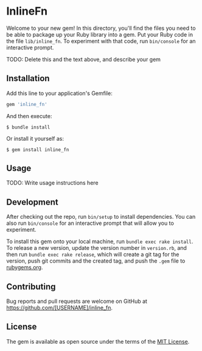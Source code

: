 # InlineFn

Welcome to your new gem! In this directory, you'll find the files you need to be able to package up your Ruby library into a gem. Put your Ruby code in the file `lib/inline_fn`. To experiment with that code, run `bin/console` for an interactive prompt.

TODO: Delete this and the text above, and describe your gem

## Installation

Add this line to your application's Gemfile:

```ruby
gem 'inline_fn'
```

And then execute:

    $ bundle install

Or install it yourself as:

    $ gem install inline_fn

## Usage

TODO: Write usage instructions here

## Development

After checking out the repo, run `bin/setup` to install dependencies. You can also run `bin/console` for an interactive prompt that will allow you to experiment.

To install this gem onto your local machine, run `bundle exec rake install`. To release a new version, update the version number in `version.rb`, and then run `bundle exec rake release`, which will create a git tag for the version, push git commits and the created tag, and push the `.gem` file to [rubygems.org](https://rubygems.org).

## Contributing

Bug reports and pull requests are welcome on GitHub at https://github.com/[USERNAME]/inline_fn.

## License

The gem is available as open source under the terms of the [MIT License](https://opensource.org/licenses/MIT).

